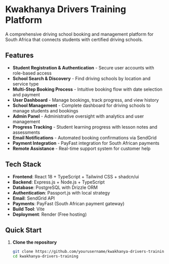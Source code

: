# Kwakhanya Drivers Training Platform

A comprehensive driving school booking and management platform for South Africa that connects students with certified driving schools.

## Features

- **Student Registration & Authentication** - Secure user accounts with role-based access
- **School Search & Discovery** - Find driving schools by location and service type
- **Multi-Step Booking Process** - Intuitive booking flow with date selection and payment
- **User Dashboard** - Manage bookings, track progress, and view history
- **School Management** - Complete dashboard for driving schools to manage students and bookings
- **Admin Panel** - Administrative oversight with analytics and user management
- **Progress Tracking** - Student learning progress with lesson notes and assessments
- **Email Notifications** - Automated booking confirmations via SendGrid
- **Payment Integration** - PayFast integration for South African payments
- **Remote Assistance** - Real-time support system for customer help

## Tech Stack

- **Frontend**: React 18 + TypeScript + Tailwind CSS + shadcn/ui
- **Backend**: Express.js + Node.js + TypeScript
- **Database**: PostgreSQL with Drizzle ORM
- **Authentication**: Passport.js with local strategy
- **Email**: SendGrid API
- **Payments**: PayFast (South African payment gateway)
- **Build Tool**: Vite
- **Deployment**: Render (Free hosting)

## Quick Start

1. **Clone the repository**
   ```bash
   git clone https://github.com/yourusername/kwakhanya-drivers-training.git
   cd kwakhanya-drivers-training
